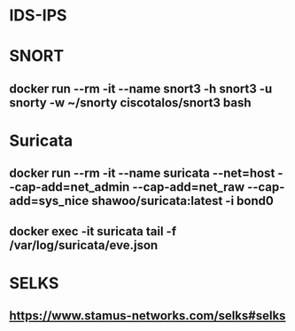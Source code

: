 # IDS-IPS

# SNORT
## docker run --rm -it --name snort3 -h snort3 -u snorty -w ~/snorty  ciscotalos/snort3 bash

# Suricata
## docker run --rm -it --name suricata --net=host --cap-add=net_admin --cap-add=net_raw --cap-add=sys_nice   shawoo/suricata:latest -i bond0
## docker exec -it suricata tail -f /var/log/suricata/eve.json

# SELKS
## https://www.stamus-networks.com/selks#selks
